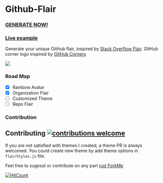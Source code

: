 # Github-Flair

### [GENERATE NOW!](https://umanusorn.github.io/github-flair/) 

### [Live example](https://htmlpreview.github.com/?https://github.com/umanusorn/github-flair/blob/master/Github-Flair-Example.html)

Generate your unique GitHub flair, inspired by [Stack Overflow Flair](http://stackoverflow.com/users/flair). 
GitHub corner logo inspired by [GitHub Corners](https://github.com/tholman/github-corners)

![](https://github.com/umanusorn/github-flair/blob/master/Github-Flair_example_jan2019.png)

### Road Map
 - [x] Rainbow Avatar
 - [x] Organization Flair
 - [ ] Customized Theme
 - [ ] Repo Flair
 
### Contribution
## Contributing [![contributions welcome](https://img.shields.io/badge/contributions-welcome-brightgreen.svg?style=flat)](https://github.com/dwyl/esta/issues)

If you are not satisfied with themes I created, a theme PR is always welcomed. 
You could create new theme by add theme options in `flairStyles.js` file.

Feel free to sugesst or contribute on any part [just ForkMe](https://github.com/umanusorn/github-flair)




[![HitCount](http://hits.dwyl.com/{username}/{project-name}.svg)](http://hits.dwyl.com/umanusorn/Github-Flair)
